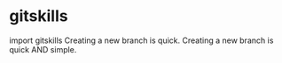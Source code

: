 # gitskills
import gitskills
Creating a new branch is quick.
Creating a new branch is quick AND simple.
